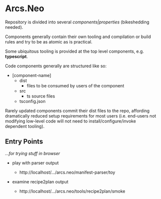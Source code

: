 Arcs.Neo
========

Repository is divided into several _components|properties_ (bikeshedding needed).

Components generally contain their own tooling and compilation or
build rules and try to be as atomic as is practical.

Some ubiquitous tooling is provided at the top level components, e.g.
**typescript**.

Code components generally are structured like so:

- [component-name]
  - dist
    - files to be consumed by users of the component
  - src
    - ts source files
  - tsconfig.json

Rarely updated components commit their dist files to the repo, affording
dramatically reduced setup requirements for most users (i.e. end-users not modifying low-level code will not need to install/configure/invoke dependent tooling).

Entry Points
------------
_...for trying stuff in browser_

- play with parser output
  - http://localhost/.../arcs.neo/manifest-parser/toy

- examine recipe2plan output
  - http://localhost/.../arcs.neo/tools/recipe2plan/smoke

